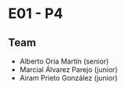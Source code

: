 # E01 - P4

## Team

- Alberto Oria Martín (senior)
- Marcial Álvarez Parejo (junior)
- Airam Prieto González (junior)

